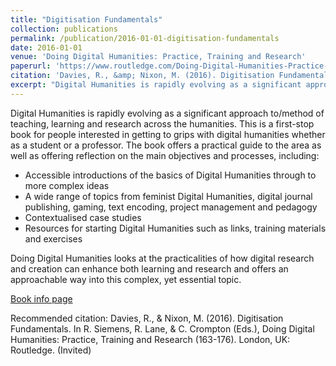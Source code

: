 ```yaml
---
title: "Digitisation Fundamentals"
collection: publications
permalink: /publication/2016-01-01-digitisation-fundamentals
date: 2016-01-01
venue: 'Doing Digital Humanities: Practice, Training and Research'
paperurl: 'https://www.routledge.com/Doing-Digital-Humanities-Practice-Training-Research/Crompton-Lane-Siemens/p/book/9781138899445'
citation: 'Davies, R., &amp; Nixon, M. (2016). Digitisation Fundamentals. In R. Siemens, R. Lane, &amp; C. Crompton (Eds.), Doing Digital Humanities: Practice, Training and Research (163-176). London, UK: Routledge. (Invited)'
excerpt: "Digital Humanities is rapidly evolving as a significant approach to/method of teaching, learning and research across the humanities. This is a first-stop book for people interested in getting to grips with digital humanities whether as a student or a professor. The book offers a practical guide to the area as well as offering reflection on the main objectives and processes."
---
```

Digital Humanities is rapidly evolving as a significant approach to/method of teaching, learning and research across the humanities. This is a first-stop book for people interested in getting to grips with digital humanities whether as a student or a professor. The book offers a practical guide to the area as well as offering reflection on the main objectives and processes, including:

* Accessible introductions of the basics of Digital Humanities through to more complex ideas
* A wide range of topics from feminist Digital Humanities, digital journal publishing, gaming, text encoding, project management and pedagogy
* Contextualised case studies
* Resources for starting Digital Humanities such as links, training materials and exercises

Doing Digital Humanities looks at the practicalities of how digital research and creation can enhance both learning and research and offers an approachable way into this complex, yet essential topic.

[Book info page](https://www.routledge.com/Doing-Digital-Humanities-Practice-Training-Research/Crompton-Lane-Siemens/p/book/9781138899445)

Recommended citation: Davies, R., & Nixon, M. (2016). Digitisation Fundamentals. In R. Siemens, R. Lane, & C. Crompton (Eds.), Doing Digital Humanities: Practice, Training and Research (163-176). London, UK: Routledge. (Invited)